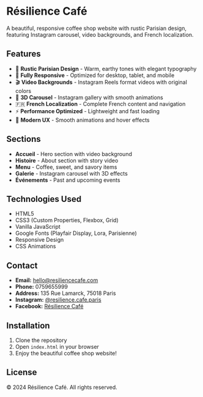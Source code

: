 # Résilience Café

A beautiful, responsive coffee shop website with rustic Parisian design, featuring Instagram carousel, video backgrounds, and French localization.

## Features

- 🎨 **Rustic Parisian Design** - Warm, earthy tones with elegant typography
- 📱 **Fully Responsive** - Optimized for desktop, tablet, and mobile
- 🎬 **Video Backgrounds** - Instagram Reels format videos with original colors
- 🎠 **3D Carousel** - Instagram gallery with smooth animations
- 🇫🇷 **French Localization** - Complete French content and navigation
- ⚡ **Performance Optimized** - Lightweight and fast loading
- 🎯 **Modern UX** - Smooth animations and hover effects

## Sections

- **Accueil** - Hero section with video background
- **Histoire** - About section with story video
- **Menu** - Coffee, sweet, and savory items
- **Galerie** - Instagram carousel with 3D effects
- **Événements** - Past and upcoming events

## Technologies Used

- HTML5
- CSS3 (Custom Properties, Flexbox, Grid)
- Vanilla JavaScript
- Google Fonts (Playfair Display, Lora, Parisienne)
- Responsive Design
- CSS Animations

## Contact

- **Email:** hello@resiliencecafe.com
- **Phone:** 0759655999
- **Address:** 135 Rue Lamarck, 75018 Paris
- **Instagram:** [@resilience.cafe.paris](https://www.instagram.com/resilience.cafe.paris/)
- **Facebook:** [Résilience Café](https://www.facebook.com/people/R%C3%A9silience-Caf%C3%A9/61575747585120/)

## Installation

1. Clone the repository
2. Open `index.html` in your browser
3. Enjoy the beautiful coffee shop website!

## License

© 2024 Résilience Café. All rights reserved.
